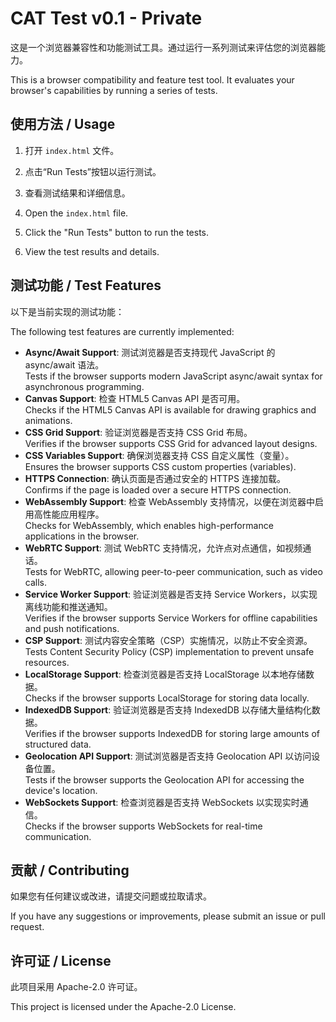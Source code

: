 # CAT Test v0.1 - Private

这是一个浏览器兼容性和功能测试工具。通过运行一系列测试来评估您的浏览器能力。

This is a browser compatibility and feature test tool. It evaluates your browser's capabilities by running a series of tests.

## 使用方法 / Usage

1. 打开 `index.html` 文件。
2. 点击“Run Tests”按钮以运行测试。
3. 查看测试结果和详细信息。

1. Open the `index.html` file.
2. Click the "Run Tests" button to run the tests.
3. View the test results and details.

## 测试功能 / Test Features

以下是当前实现的测试功能：

The following test features are currently implemented:

- **Async/Await Support**: 测试浏览器是否支持现代 JavaScript 的 async/await 语法。  
  Tests if the browser supports modern JavaScript async/await syntax for asynchronous programming.
- **Canvas Support**: 检查 HTML5 Canvas API 是否可用。  
  Checks if the HTML5 Canvas API is available for drawing graphics and animations.
- **CSS Grid Support**: 验证浏览器是否支持 CSS Grid 布局。  
  Verifies if the browser supports CSS Grid for advanced layout designs.
- **CSS Variables Support**: 确保浏览器支持 CSS 自定义属性（变量）。  
  Ensures the browser supports CSS custom properties (variables).
- **HTTPS Connection**: 确认页面是否通过安全的 HTTPS 连接加载。  
  Confirms if the page is loaded over a secure HTTPS connection.
- **WebAssembly Support**: 检查 WebAssembly 支持情况，以便在浏览器中启用高性能应用程序。  
  Checks for WebAssembly, which enables high-performance applications in the browser.
- **WebRTC Support**: 测试 WebRTC 支持情况，允许点对点通信，如视频通话。  
  Tests for WebRTC, allowing peer-to-peer communication, such as video calls.
- **Service Worker Support**: 验证浏览器是否支持 Service Workers，以实现离线功能和推送通知。  
  Verifies if the browser supports Service Workers for offline capabilities and push notifications.
- **CSP Support**: 测试内容安全策略（CSP）实施情况，以防止不安全资源。  
  Tests Content Security Policy (CSP) implementation to prevent unsafe resources.
- **LocalStorage Support**: 检查浏览器是否支持 LocalStorage 以本地存储数据。  
  Checks if the browser supports LocalStorage for storing data locally.
- **IndexedDB Support**: 验证浏览器是否支持 IndexedDB 以存储大量结构化数据。  
  Verifies if the browser supports IndexedDB for storing large amounts of structured data.
- **Geolocation API Support**: 测试浏览器是否支持 Geolocation API 以访问设备位置。  
  Tests if the browser supports the Geolocation API for accessing the device's location.
- **WebSockets Support**: 检查浏览器是否支持 WebSockets 以实现实时通信。  
  Checks if the browser supports WebSockets for real-time communication.

## 贡献 / Contributing

如果您有任何建议或改进，请提交问题或拉取请求。

If you have any suggestions or improvements, please submit an issue or pull request.

## 许可证 / License

此项目采用 Apache-2.0 许可证。

This project is licensed under the Apache-2.0 License.